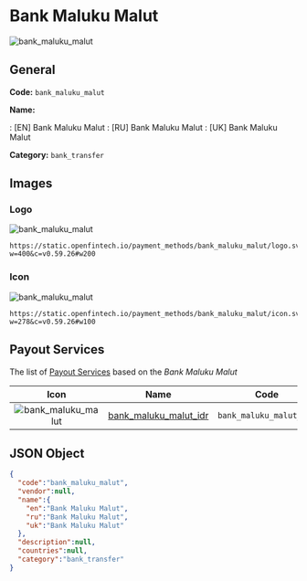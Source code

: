 
# Bank Maluku Malut 
![bank_maluku_malut](https://static.openfintech.io/payment_methods/bank_maluku_malut/logo.svg?w=400&c=v0.59.26#w200)  

## General 
**Code:** `bank_maluku_malut` 
 
**Name:** 
 
:	[EN] Bank Maluku Malut 
:	[RU] Bank Maluku Malut 
:	[UK] Bank Maluku Malut 
 
**Category:** `bank_transfer` 
 

## Images 

### Logo 
![bank_maluku_malut](https://static.openfintech.io/payment_methods/bank_maluku_malut/logo.svg?w=400&c=v0.59.26#w200)  

```
https://static.openfintech.io/payment_methods/bank_maluku_malut/logo.svg?w=400&c=v0.59.26#w200
```  

### Icon 
![bank_maluku_malut](https://static.openfintech.io/payment_methods/bank_maluku_malut/icon.svg?w=278&c=v0.59.26#w100)  

```
https://static.openfintech.io/payment_methods/bank_maluku_malut/icon.svg?w=278&c=v0.59.26#w100
```  

## Payout Services 
 
The list of [Payout Services](/payout-services/) based on the _Bank Maluku Malut_ 

|Icon|Name|Code| 
|:---:|:---:|:---:| 
|![bank_maluku_malut](https://static.openfintech.io/payout_methods/bank_maluku_malut/icon.svg?w=278&c=v0.59.26#w40) |[bank_maluku_malut_idr](/payout-services/bank_maluku_malut_idr/)|`bank_maluku_malut_idr`| 
 

## JSON Object 

```json
{
  "code":"bank_maluku_malut",
  "vendor":null,
  "name":{
    "en":"Bank Maluku Malut",
    "ru":"Bank Maluku Malut",
    "uk":"Bank Maluku Malut"
  },
  "description":null,
  "countries":null,
  "category":"bank_transfer"
}
```  
